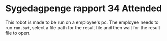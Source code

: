 # Sygedagpenge rapport 34 Attended

This robot is made to be run on a employee's pc.
The employee needs to run `run.bat`, select a file path for the result file
and then wait for the result file to open.
